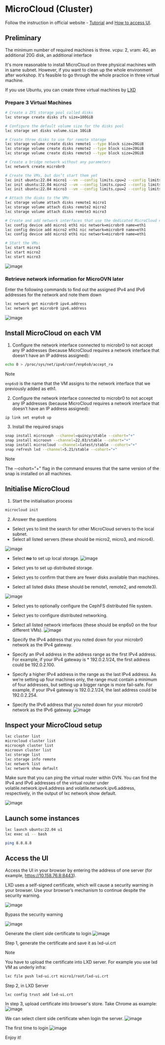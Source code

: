 # MicroCloud (Cluster)

Follow the instruction in official website - [Tutorial](https://canonical-microcloud.readthedocs-hosted.com/en/latest/tutorial/get_started/) and [How to access UI](https://documentation.ubuntu.com/lxd/en/latest/howto/access_ui/). 


## Preliminary

The minimum number of required machines is three. vcpu: 2, vram: 4G, an additional 20G disk, an additional interface

It's more reasonable to install MicroCloud on three physical machines with in same subnet. However, if you want to clean up the whole environment after workshop. It's feasible to go through the whole practice in three virtual machine.

If you use Ubuntu, you can create three virtual machines by [LXD](https://documentation.ubuntu.com/lxd/en/latest/tutorial/first_steps/)

### Prepare 3 Virtual Machines

```bash
# Create a ZFS storage pool called disks
lxc storage create disks zfs size=100GiB

# Configure the default volume size for the disks pool
lxc storage set disks volume.size 10GiB

# Create three disks to use for remote storage
lxc storage volume create disks remote1 --type block size=20GiB
lxc storage volume create disks remote2 --type block size=20GiB
lxc storage volume create disks remote3 --type block size=20GiB

# Create a bridge network without any parameters
lxc network create microbr0

# Create the VMs, but don’t start them yet
lxc init ubuntu:22.04 micro1 --vm --config limits.cpu=2 --config limits.memory=4GiB
lxc init ubuntu:22.04 micro2 --vm --config limits.cpu=2 --config limits.memory=4GiB
lxc init ubuntu:22.04 micro3 --vm --config limits.cpu=2 --config limits.memory=4GiB

# Attach the disks to the VMs
lxc storage volume attach disks remote1 micro1
lxc storage volume attach disks remote2 micro2
lxc storage volume attach disks remote3 micro3

# Create and add network interfaces that use the dedicated MicroCloud network to each VM
lxc config device add micro1 eth1 nic network=microbr0 name=eth1
lxc config device add micro2 eth1 nic network=microbr0 name=eth1
lxc config device add micro3 eth1 nic network=microbr0 name=eth1

# Start the VMs:
lxc start micro1
lxc start micro2
lxc start micro3
```

![image](https://github.com/chihuilu/ubuntu-workshop/assets/1013484/c80ec890-0b4e-46bc-a09e-70a8ca2f6654)


### Retrieve network information for MicroOVN later

Enter the following commands to find out the assigned IPv4 and IPv6 addresses for the network and note them down

```bash
lxc network get microbr0 ipv4.address
lxc network get microbr0 ipv6.address
```
![image](https://github.com/chihuilu/ubuntu-workshop/assets/1013484/74c36bb6-e43b-47de-ad4d-89c1123c0567)

## Install MicroCloud on each VM

1. Configure the network interface connected to microbr0 to not accept any IP addresses (because MicroCloud requires a network interface that doesn’t have an IP address assigned):

```bash
echo 0 > /proc/sys/net/ipv6/conf/enp6s0/accept_ra
```

> [!NOTE]
> `enp6s0` is the name that the VM assigns to the network interface that we previously added as eth1.

2. Configure the network interface connected to microbr0 to not accept any IP addresses (because MicroCloud requires a network interface that doesn’t have an IP address assigned):

```bash
ip link set enp6s0 up
```

3. Install the required snaps

```bash
snap install microceph --channel=quincy/stable --cohort="+"
snap install microovn --channel=22.03/stable --cohort="+"
snap install microcloud --channel=latest/stable --cohort="+"
snap refresh lxd --channel=5.21/stable --cohort="+"
```

> [!NOTE]
> The --cohort="+" flag in the command ensures that the same version of the snap is installed on all machines.


##  Initialise MicroCloud

1. Start the initialisation process

```bash
microcloud init
```

2. Answer the questions

* Select yes to limit the search for other MicroCloud servers to the local subnet.
* Select all listed servers (these should be micro2, micro3, and micro4).

![image](https://github.com/chihuilu/ubuntu-workshop/assets/1013484/d125fc0a-0215-49f6-b8aa-619abcf6900f)

* Select **no** to set up local storage.
![image](https://github.com/chihuilu/ubuntu-workshop/assets/1013484/d6699e65-a2c9-40b4-8806-2d127410008c)

* Select yes to set up distributed storage.
* Select yes to confirm that there are fewer disks available than machines.
* Select all listed disks (these should be remote1, remote2, and remote3).

![image](https://github.com/chihuilu/ubuntu-workshop/assets/1013484/457110df-f95e-4b91-9ac7-f1cb90e46914)

* Select yes to optionally configure the CephFS distributed file system.
* Select yes to configure distributed networking.
* Select all listed network interfaces (these should be enp6s0 on the four different VMs).
![image](https://github.com/chihuilu/ubuntu-workshop/assets/1013484/2d61aa71-efb2-40e0-b571-1a93478390e0)


* Specify the IPv4 address that you noted down for your microbr0 network as the IPv4 gateway.
* Specify an IPv4 address in the address range as the first IPv4 address. For example, if your IPv4 gateway is * 192.0.2.1/24, the first address could be 192.0.2.100.
* Specify a higher IPv4 address in the range as the last IPv4 address. As we’re setting up four machines only, the range must contain a minimum of four addresses, but setting up a bigger range is more fail-safe. For example, if your IPv4 gateway is 192.0.2.1/24, the last address could be 192.0.2.254.
* Specify the IPv6 address that you noted down for your microbr0 network as the IPv6 gateway.
![image](https://github.com/chihuilu/ubuntu-workshop/assets/1013484/22603b02-70a1-43de-85c3-6a73289c1805)


## Inspect your MicroCloud setup
```bash
lxc cluster list
microcloud cluster list
microceph cluster list
microovn cluster list
lxc storage list
lxc storage info remote
lxc network list
lxc network show default
```

Make sure that you can ping the virtual router within OVN. You can find the IPv4 and IPv6 addresses of the virtual router under volatile.network.ipv4.address and volatile.network.ipv6.address, respectively, in the output of lxc network show default.

![image](https://github.com/chihuilu/ubuntu-workshop/assets/1013484/b4fc04e4-1ba4-4cd3-b63d-f3420f24533d)


## Launch some instances

```bash
lxc launch ubuntu:22.04 u1
lxc exec u1 -- bash
```

```bash
ping 8.8.8.8
```

## Access the UI

Access the UI in your browser by entering the address of one server (for example, https://10.158.76.8:8443).

LXD uses a self-signed certificate, which will cause a security warning in your browser. Use your browser’s mechanism to continue despite the security warning.

![image](https://github.com/chihuilu/ubuntu-workshop/assets/1013484/4b9843bc-6581-4c08-a596-b827a626557e)

Bypass the security warning

![image](https://github.com/chihuilu/ubuntu-workshop/assets/1013484/4ac7b433-50e0-4353-9bbe-c84e40bcf73f)

Generate the client side certificate to login
![image](https://github.com/chihuilu/ubuntu-workshop/assets/1013484/7b79b8ad-5c20-4898-960c-13b7ab4b8209)

Step 1, generate the certificate and save it as lxd-ui.crt

> [!NOTE]
> You have to upload the certificate into LXD server. For example you use lxd VM as underly infra:
> ```bash
> lxc file push lxd-ui.crt micro1/root/lxd-ui.crt
> ```

Step 2, in LXD Server 

```bash
lxc config trust add lxd-ui.crt
```

In step 3, upload certificate into browser's store. Take Chrome as example:
![image](https://github.com/chihuilu/ubuntu-workshop/assets/1013484/f7b4dcbe-2fb6-4e3e-ac31-bf056caff0c2)

We can select client side certificate when login the server. 
![image](https://github.com/chihuilu/ubuntu-workshop/assets/1013484/c5e36866-652b-4ede-b2d0-15120e006fc1)

The first time to login
![image](https://github.com/chihuilu/ubuntu-workshop/assets/1013484/f1efba5c-3e5a-4ffe-9305-830681dd442b)

Enjoy it!



